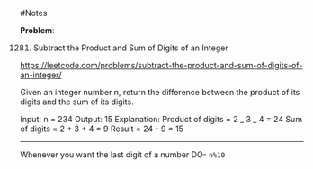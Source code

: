 #Notes

**Problem**:

1281. Subtract the Product and Sum of Digits of an Integer

https://leetcode.com/problems/subtract-the-product-and-sum-of-digits-of-an-integer/

Given an integer number n, return the difference between the product of its digits and the sum of its digits.

Input: n = 234
Output: 15
Explanation:
Product of digits = 2 _ 3 _ 4 = 24
Sum of digits = 2 + 3 + 4 = 9
Result = 24 - 9 = 15

---

Whenever you want the last digit of a number
DO-
`n%10`
